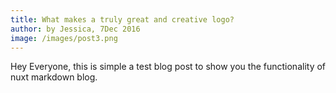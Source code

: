 ```yaml
---
title: What makes a truly great and creative logo?
author: by Jessica, 7Dec 2016
image: /images/post3.png
---
```


Hey Everyone, this is simple a test blog post to show you
the functionality of nuxt markdown blog.